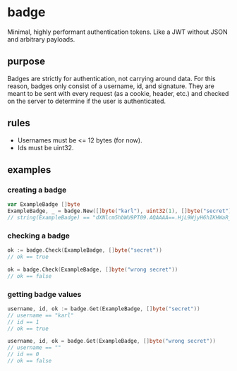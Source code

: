 # badge
Minimal, highly performant authentication tokens. Like a JWT without JSON and arbitrary payloads.

## purpose

Badges are strictly for authentication, not carrying around data. For this reason, badges only consist of a username, id, and signature. They are meant to be sent with every request (as a cookie, header, etc.) and checked on the server to determine if the user is authenticated.

## rules

- Usernames must be <= 12 bytes (for now).
- Ids must be uint32.

## examples

### creating a badge

```go
var ExampleBadge []byte
ExampleBadge, _ = badge.New([]byte("karl"), uint32(1), []byte("secret"))
// string(ExampleBadge) == "dXNlcm5hbWU9PT09.AQAAAA==.HjL9WjyH6hIKHWaR_pwujS7eHU0P2tQRuSIGFnmUEzE="
```

### checking a badge

```go
ok := badge.Check(ExampleBadge, []byte("secret"))
// ok == true

ok = badge.Check(ExampleBadge, []byte("wrong secret"))
// ok == false
```

### getting badge values

```go
username, id, ok := badge.Get(ExampleBadge, []byte("secret"))
// username == "karl"
// id == 1
// ok == true

username, id, ok = badge.Get(ExampleBadge, []byte("wrong secret"))
// username == ""
// id == 0
// ok == false
```
